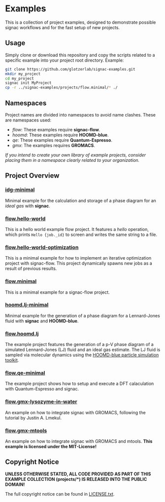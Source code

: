 # Examples

This is a collection of project examples, designed to demonstrate possible signac workflows and for the fast setup of new projects.

## Usage

Simply clone or download this repository and copy the scripts related to a specific example into your project root directory.
Example:

```bash
git clone https://github.com/glotzerlab/signac-examples.git
mkdir my_project
cd my_project
signac init MyProject
cp -r ../signac-examples/projects/flow.minimal/* ./
```

## Namespaces

Project names are divided into namespaces to avoid name clashes.
These are namespaces used:

  * *flow*: These examples require **signac-flow**.
  * *hoomd*: These examples require **HOOMD-blue**.
  * *qe*: These examples require **Quantum-Espresso**.
  * *gmx*: The examples requires **GROMACS**.

*If you intend to create your own library of example projects, consider placing them in a namespace clearly related to your organization.*

## Project Overview

### [idg-minimal](idg-minimal/)

Minimal example for the calculation and storage of a phase diagram for an *ideal gas* with **signac**.

### [flow.hello-world](flow.hello-world/)

This is a hello world example flow project.
It features a *hello* operation, which prints `Hello {job._id}` to screen and writes the same string to a file.

### [flow.hello-world-optimization](stf.flow.hello-world-optimization/)

This is a minimal example for how to implement an iterative optimization project with signac-flow.
This project dynamically spawns new jobs as a result of previous results.

### [flow.minimal](flow.minimal/)

This is a minimal example for a signac-flow project.

### [hoomd.lj-minimal](hoomd.lj-minimal/)

Minimal example for the generation of a phase diagram for a Lennard-Jones fluid with **signac** and **HOOMD-blue**.

### [flow.hoomd.lj](flow.hoomd.lj/)

The example project features the generation of a p-V phase diagram of a simulated Lennard-Jones (LJ) fluid and an ideal gas estimate.
The LJ fluid is sampled via molecular dynamics using the [HOOMD-blue particle simulation toolkit](https://glotzerlab.engin.umich.edu/hoomd-blue/).

### [flow.qe-minimal](flow.qe-minimal/)

The example project shows how to setup and execute a DFT calaculation with Quantum-Espresso and signac.

### [flow.gmx-lysozyme-in-water](flow.gmx-lysozyme-in-water/)

An example on how to integrate signac with GROMACS, following the tutorial by Justin A. Lmekul.

### [flow.gmx-mtools](flow.gmx-mtools/)

An example on how to integrate signac with GROMACS and mtools.
**This example is licensed under the MIT-License!**

## Copyright Notice

**UNLESS OTHERWISE STATED, ALL CODE PROVIDED AS PART OF THIS EXAMPLE COLLECTION (projects/*) IS RELEASED INTO THE PUBLIC DOMAIN!**

The full copyright notice can be found in [LICENSE.txt](LICENSE.txt).
